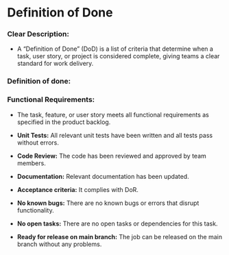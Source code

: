 # Definition of Done

### Clear Description:
- A “Definition of Done” (DoD) is a list of criteria that determine when a task, user story, or project is considered complete, giving teams a clear standard for work delivery.

### Definition of done:

### Functional Requirements:
- The task, feature, or user story meets all functional requirements as specified in the product backlog.

- **Unit Tests:** All relevant unit tests have been written and all tests pass without errors.

- **Code Review:** The code has been reviewed and approved by team members.

- **Documentation:** Relevant documentation has been updated.

- **Acceptance criteria:** It complies with DoR.

- **No known bugs:** There are no known bugs or errors that disrupt functionality.

- **No open tasks:** There are no open tasks or dependencies for this task.

- **Ready for release on main branch:** The job can be released on the main branch without any problems.